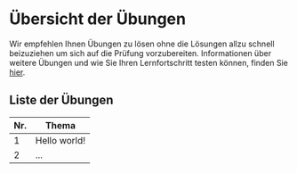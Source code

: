 # Übersicht der Übungen

Wir empfehlen Ihnen Übungen zu lösen ohne die Lösungen allzu schnell beizuziehen um sich auf die Prüfung vorzubereiten. Informationen über weitere Übungen und wie Sie Ihren Lernfortschritt testen können, finden Sie [hier](./uebungen.md).

## Liste der Übungen

| Nr. | Thema |
| ----- | ----- |
| 1 | Hello world! |
| 2 | ... |